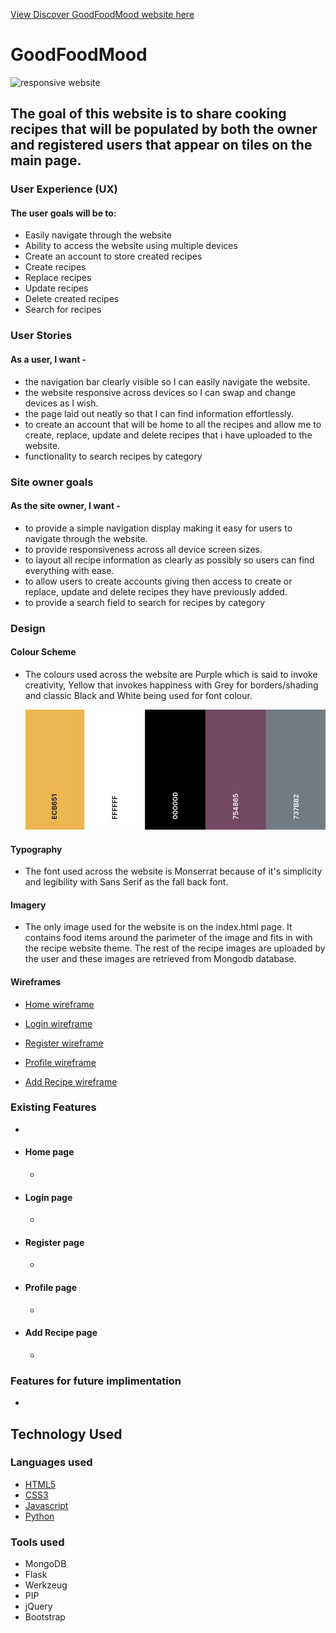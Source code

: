 [View Discover GoodFoodMood website here]()

# GoodFoodMood
![responsive website]()

## The goal of this website is to share cooking recipes that will be populated by both the owner and registered users that appear on tiles on the main page. 

### User Experience (UX)

#### The user goals will be to:
* Easily navigate through the website
* Ability to access the website using multiple devices
* Create an account to store created recipes
* Create recipes
* Replace recipes
* Update recipes
* Delete created recipes
* Search for recipes

### User Stories

#### As a user, I want - 
* the navigation bar clearly visible so I can easily navigate the website.
* the website responsive across devices so I can swap and change devices as I wish.
* the page laid out neatly so that I can find information effortlessly.
* to create an account that will be home to all the recipes and allow me to create, replace, update and delete recipes that i have uploaded to the website.
* functionality to search recipes by category

### Site owner goals

#### As the site owner, I want - 
* to provide a simple navigation display making it easy for users to navigate through the website.
* to provide responsiveness across all device screen sizes.
* to layout all recipe information as clearly as possibly so users can find everything with ease.
* to allow users to create accounts giving then access to create or replace, update and delete recipes they have previously added.
* to provide a search field to search for recipes by category

### Design

#### Colour Scheme
 - The colours used across the website are Purple which is said to invoke creativity, Yellow that invokes happiness with Grey for borders/shading and classic Black and White being used for font colour.

    ![](static/images/colour-scheme.JPG)

#### Typography
 - The font used across the website is Monserrat because of it's simplicity and legibility with Sans Serif as the fall back font.

#### Imagery
 - The only image used for the website is on the index.html page. It contains food items around the parimeter of the image and fits in with the recipe website theme. The rest of the recipe images are uploaded by the user and these images are retrieved from Mongodb database.

#### Wireframes

* [Home wireframe](#)

* [Login wireframe](#)

* [Register wireframe](#)

* [Profile wireframe](#)

* [Add Recipe wireframe](#)

### Existing Features
 * 
 * #### Home page
   * 
 * #### Login page
   * 
 * #### Register page
   * 
 * #### Profile page
   * 
 * #### Add Recipe page
   * 
### Features for future implimentation
 * 
## Technology Used

### Languages used
* [HTML5](https://en.wikipedia.org/wiki/HTML5)
* [CSS3](https://en.wikipedia.org/wiki/CSS)
* [Javascript](https://en.wikipedia.org/wiki/JavaScript)
* [Python](https://www.python.org/)

### Tools used
* MongoDB
* Flask
* Werkzeug
* PIP
* jQuery
* Bootstrap


